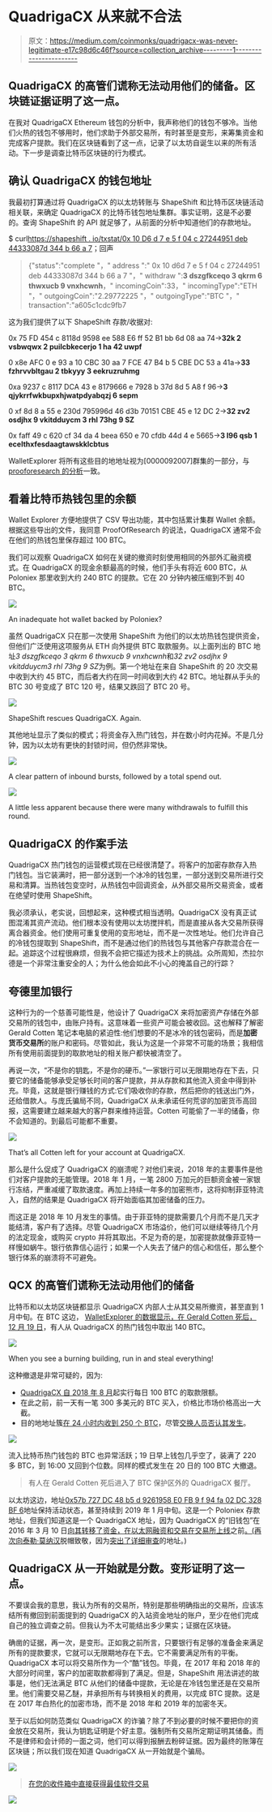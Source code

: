 # QuadrigaCX 从来就不合法

> 原文：<https://medium.com/coinmonks/quadrigacx-was-never-legitimate-e17c98d6c46f?source=collection_archive---------1----------------------->

## QuadrigaCX 的高管们谎称无法动用他们的储备。区块链证据证明了这一点。

在我对 QuadrigaCX Ethereum 钱包的分析中，我声称他们的钱包不够冷。当他们火热的钱包不够用时，他们求助于外部交易所，有时甚至是变形，来筹集资金和完成客户提款。我们在区块链看到了这一点，记录了以太坊自诞生以来的所有活动。下一步是调查比特币区块链的行为模式。

## 确认 QuadrigaCX 的钱包地址

我最初打算通过将 QuadrigaCX 的以太坊转账与 ShapeShift 和比特币区块链活动相关联，来确定 QuadrigaCX 的比特币钱包地址集群。事实证明，这是不必要的。查询 ShapeShift 的 API 就足够了，从前面的分析中知道他们的存款地址。

$ curl[https://shapeshift . io/txstat/0x 10 D6 d 7 e 5 f 04 c 27244951 deb 44333087d 344 b 66 a 7](https://shapeshift.io/txstat/0x10d6d7e5f04c27244951deb44333087d344b66a7)；回声

> {"status":"complete "，" address ":" 0x 10 d6d 7 e 5 f 04 c 27244951 deb 44333087d 344 b 66 a 7 "，" withdraw ":**3 dszgfkceqo 3 qkrm 6 thwxucb 9 vnxhcwnh**，" incomingCoin":33，" incomingType":"ETH "，" outgoingCoin":"2.29772225 "，" outgoingType":"BTC "，" transaction":"a605c1cdc9fb7

这为我们提供了以下 ShapeShift 存款/收据对:

0x 75 FD 454 c 8118d 9598 ee 588 E6 ff 52 B1 bb 6d 08 aa 74→**32k 2 vsbwqwx 2 puilcbkecerjo 1 ha 42 uwpf**

0 x8e AFC 0 e 93 a 10 CBC 30 aa 7 FCE 47 B4 b 5 CBE DC 53 a 41a→**33 fzhrvvbltgau 2 tbkyyy 3 eekruzruhmg**

0xa 9237 c 8117 DCA 43 e 8179666 e 7928 b 37d 8d 5 A8 f 96→**3 qjykrrfwkbupxhjwatpdyabqzj 6 sepm**

0 xf 8d 8 a 55 e 230d 795996d 46 d3b 70151 CBE 45 e 12 DC 2→**32 zv2 osdjhx 9 vkitdduycm 3 rhl 73hg 9 SZ**

0x faff 49 c 620 cf 34 da 4 beea 650 e 70 cfdb 44d 4 e 5665→**3 l96 qsb 1 ecelthxfesdaagtawskklcbtus**

WalletExplorer 将所有这些目的地地址视为[0000092007]群集的一部分，与[prooforesearch 的分析](https://blog.zerononcense.com/2019/02/04/quadrigacx-chain-analysis-report-pt-1-bitcoin-wallets/)一致。

## 看着比特币热钱包里的余额

Wallet Explorer 方便地提供了 CSV 导出功能，其中包括累计集群 Wallet 余额。根据这些导出的文件，我同意 ProofOfResearch 的说法，QuadrigaCX 通常不会在他们的热钱包里保存超过 100 BTC。

我们可以观察 QuadrigaCX 如何在关键的撤资时刻使用相同的外部外汇融资模式。在 QuadrigaCX 的现金余额最高的时候，他们手头有将近 600 BTC，从 Poloniex 那里收到大约 240 BTC 的提款。它在 20 分钟内被压缩到不到 40 BTC。

![](img/4d1ef5ed6a88055979ebb46bc706291e.png)

An inadequate hot wallet backed by Poloniex?

虽然 QuadrigaCX 只在那一次使用 ShapeShift 为他们的以太坊热钱包提供资金，但他们广泛使用这项服务从 ETH 向外提供 BTC 取款服务。以上面列出的 BTC 地址*3 dszgfkceqo 3 qkrm 6 thwxucb 9 vnxhcwnh*和*32 zv2 osdjhx 9 vkitdduycm3 rhl 73hg 9 SZ*为例。第一个地址在来自 ShapeShift 的 20 次交易中收到大约 45 BTC，而后者大约在同一时间收到大约 42 BTC。地址群从手头的 BTC 30 号变成了 BTC 120 号，结果又跌回了 BTC 20 号。

![](img/a75075fd438a4aaed45debb1ff985060.png)

ShapeShift rescues QuadrigaCX. Again.

其他地址显示了类似的模式；将资金存入热门钱包，并在数小时内花掉。不是几分钟，因为以太坊有更快的封锁时间，但仍然非常快。

![](img/300641577668842ab2a10b29632a8133.png)

A clear pattern of inbound bursts, followed by a total spend out.

![](img/3e1efe327302160cb5a7c40159607e73.png)

A little less apparent because there were many withdrawals to fulfill this round.

## QuadrigaCX 的作案手法

QuadrigaCX 热门钱包的运营模式现在已经很清楚了。将客户的加密存款存入热门钱包。当它装满时，把一部分送到一个冰冷的钱包里，一部分送到交易所进行交易和清算。当热钱包变空时，从热钱包中回调资金，从外部交易所交易资金，或者在绝望时使用 ShapeShift。

我必须承认，老实说，回想起来，这种模式相当透明。QuadrigaCX 没有真正试图混淆其资产流动。他们根本没有使用以太坊搅拌机，而是直接从各大交易所获得离合器资金。他们使用可重复使用的变形地址，而不是一次性地址。他们允许自己的冷钱包提取到 ShapeShift，而不是通过他们的热钱包与其他客户存款混合在一起。追踪这个过程很麻烦，但我不会把它描述为技术上的挑战。众所周知，杰拉尔德是一个非常注重安全的人；为什么他会如此不小心的掩盖自己的行踪？

## 夸德里加银行

这种行为的一个慈善可能性是，他设计了 QuadrigaCX 来将加密资产存储在外部交易所的钱包中，由账户持有。这意味着一些资产可能会被收回。这也解释了解密 Gerald Cotten 笔记本电脑的紧迫性:他们想要的不是冰冷的钱包密码，而是**加密货币交易所**的账户和密码。尽管如此，我认为这是一个非常不可能的场景；我相信所有使用前面提到的取款地址的相关账户都快被清空了。

再说一次，“不是你的钥匙，不是你的硬币。”一家银行可以无限期地存在下去，只要它的储备能够承受足够长时间的客户提款，并从存款和其他流入资金中得到补充。毕竟，这就是银行赚钱的方式:它们吸收你的存款，然后把你的钱送出门外，还给借款人。与庞氏骗局不同，QuadrigaCX 从未承诺任何荒谬的加密货币高回报，这需要建立越来越大的客户群来维持运营。Cotten 可能偷了一半的储备，你不会知道的。到最后可能都不重要。

![](img/dc99be46c96013af71c2896110e59a7a.png)

That’s all Cotten left for your account at QuadrigaCX.

那么是什么促成了 QuadrigaCX 的崩溃呢？对他们来说，2018 年的主要事件是他们对客户提款的无能管理。2018 年 1 月，一笔 2800 万加元的巨额资金被一家银行冻结，严重减缓了取款速度。再加上持续一年多的加密熊市，这将抑制菲亚特流入，自然的结果是 QuadrigaCX 将开始面临其加密储备的压力。

而这正是 2018 年 10 月发生的事情。由于菲亚特的提款需要几个月而不是几天才能结清，客户有了选择。尽管 QuadrigaCX 市场溢价，他们可以继续等待几个月的法定现金，或购买 crypto 并将其取出。不足为奇的是，加密提款就像菲亚特一样慢如蜗牛。银行依靠信心运行；如果一个人失去了储户的信心和信任，那么整个银行体系的崩溃将不可避免。

## QCX 的高管们谎称无法动用他们的储备

比特币和以太坊区块链都显示 QuadrigaCX 内部人士从其交易所撤资，甚至直到 1 月中旬。在 BTC 这边， [WalletExplorer 的数据显示，在 Gerald Cotten 死后，12 月 19 日](https://www.walletexplorer.com/txid/f9a83e60de9bb83125904b924e92c85c6a61dcc21bde909e11d4b641926fcf5c)，有人从 QuadrigaCX 的热门钱包中取出 140 BTC。

![](img/e884d36445ba8ae9f6acccc810036dbd.png)

When you see a burning building, run in and steal everything!

这种撤退是非常可疑的，因为:

*   [QuadrigaCX 自 2018 年 8 月](http://web.archive.org/web/20180814234427/https://www.quadrigacx.com/account-funding-withdrawal)起实行每日 100 BTC 的取款限额。
*   在此之前，前一天有一笔 300 多美元的 BTC 买入，价格比市场价格高出一大截。
*   目的地地址簇[在 24 小时内收到 250 个 BTC](https://www.walletexplorer.com/wallet/567e0101d4fffde0)，尽管[交换人员否认其发生](http://archive.is/dvJ47)。

![](img/536c2b636c61478153a46bde97b1d9d3.png)

流入比特币热门钱包的 BTC 也异常活跃；19 日早上钱包几乎空了，装满了 220 多 BTC，到 16:00 又回到个位数。同样的模式发生在 20 日的 100 BTC 大撤退。

> 有人在 Gerald Cotten 死后进入了 BTC 保护区外的 QuadrigaCX 餐厅。

以太坊这边，地址[0x57b 727 DC 48 b5 d 9261958 E0 FB 9 f 94 fa 02 DC 328 BF 6](https://etherscan.io/address/0x57b727dc48b5d9261958e0fb9f94fa02dc328bf6)地址保持活动状态，甚至持续到 2019 年 1 月中旬。这是一个 Poloniex 存款地址，但我们知道这是一个 QuadrigaCX 地址，因为 QuadrigaCX 的“旧钱包”在 2016 年 3 月 10 日[向其转移了资金，在以太网融资和交易在交易所上线](https://etherscan.io/tx/0x941e18bbf7bc7b8f16803505341f36a1751c2e5a25e74d5f9b214522262fe0be)之前[。(再次向](http://web.archive.org/web/20160503095830/https://www.quadrigacx.com/)[泰勒·莫纳汉](/@tayvano)脱帽致敬，因为[突出了详细审查](https://old.reddit.com/r/CryptoCurrency/comments/amryvo/quadrigacx_chain_analysis_report_pt_1_bitcoin/efovqnu/?context=0)的地址。)

## QuadrigaCX 从一开始就是分数。变形证明了这一点。

不要误会我的意思，我认为所有的交易所，特别是那些明确指出的交易所，应该冻结所有撤回到前面提到的 QuadrigaCX 的入站资金地址的账户，至少在他们完成自己的独立调查之前。但我认为不太可能结出多少果实；证据在区块链。

确凿的证据，再一次，是变形。正如我之前所言，只要银行有足够的准备金来满足所有的提款要求，它就可以无限期地存在下去。它不需要满足所有的平衡。QuadrigaCX 本可以将交易所作为一个“酷”钱包。毕竟，在 2017 年和 2018 年的大部分时间里，客户的加密取款都得到了满足。但是，ShapeShift 用法讲述的故事是，他们无法满足 BTC 从他们的储备中提款，无论是在冷钱包里还是在交易所里。他们需要交易乙醚，并承担所有与转换相关的费用，以完成 BTC 提款。这是在 2017 年白热化的加密市场，而不是 2018 年和 2019 年的加密冬天。

至于以后如何防范类似 QuadrigaCX 的诈骗？除了不到必要的时候不要把你的资金放在交易所，我认为钥匙证明是个好主意。强制所有交易所定期证明其储备。而不是律师和会计师的一面之词，他们可以得到报酬去粉碎证据。因为最终的账簿在区块链；所以我们现在知道 QuadrigaCX 从一开始就是个骗局。

[![](img/449450761cd76f44f9ae574333f9e9af.png)](http://bit.ly/2G71Sp7)

> [在您的收件箱中直接获得最佳软件交易](https://coincodecap.com/?utm_source=coinmonks)

[![](img/7c0b3dfdcbfea594cc0ae7d4f9bf6fcb.png)](https://coincodecap.com/?utm_source=coinmonks)